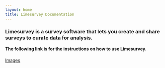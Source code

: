 ```yaml
---
layout: home
title: Limesurvey Documentation
---
```


### Limesurvey is a survey software that lets you create and share surveys to curate data for analysis.

**The following link is for the instructions on how to use Limesurvey.**

<body>
<div class="button-container" style="display: flex; align-items: center;margin-top: 20px;">
   <div class="arrow-container">
      <div class="button green">
         <a href="[Limesurvey Guide](https://jkaminsky2.github.io/Limesurvey_Guide/limesurvey_guide.html)">Images</a>
      </div>
</div>
